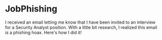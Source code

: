 # JobPhishing
I received an email letting me know that I have been invited to an interview for a Security Analyst position. With a little bit research, I realized this email is a phishing hoax. Here's how I did it!
